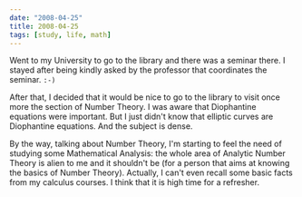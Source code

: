 ```yaml
---
date: "2008-04-25"
title: 2008-04-25
tags: [study, life, math]
---
```

Went to my University to go to the library and there was a seminar
there. I stayed after being kindly asked by the professor that
coordinates the seminar. `:-)`

After that, I decided that it would be nice to go to the library to
visit once more the section of Number Theory. I was aware that
Diophantine equations were important. But I just didn't know that
elliptic curves are Diophantine equations. And the subject is
dense.

By the way, talking about Number Theory, I'm starting to feel the
need of studying some Mathematical Analysis: the whole area of
Analytic Number Theory is alien to me and it shouldn't be (for a
person that aims at knowing the basics of Number Theory). Actually,
I can't even recall some basic facts from my calculus courses. I
think that it is high time for a refresher.


